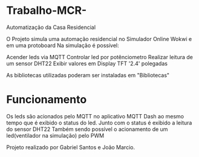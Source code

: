# Trabalho-MCR-
Automatização da Casa Residencial

O Projeto simula uma automação residencial no Simulador Online Wokwi e em uma protoboard
Na simulação é possível:

Acender leds via MQTT
Controlar led por potênciometro
Realizar leitura de um sensor DHT22
Exibir valores em Display TFT '2.4' polegadas

As bibliotecas utilizadas poderam ser instaladas em "Bibliotecas"

# Funcionamento
Os leds são acionados pelo MQTT no aplicativo MQTT Dash ao mesmo tempo que é exibido o status do led.
Junto com o status é exibido a leitura do sensor DHT22
Também sendo possível o acionamento de um led(ventilador na simulação) pelo PWM

Projeto realizado por Gabriel Santos e João Marcio.
